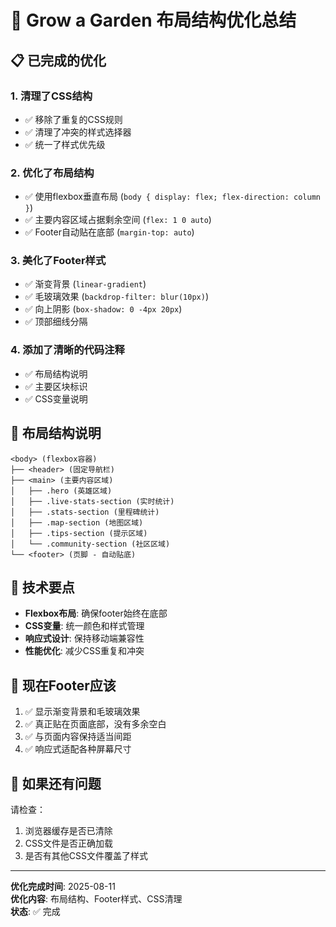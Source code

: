 # 🚀 Grow a Garden 布局结构优化总结

## 📋 **已完成的优化**

### 1. **清理了CSS结构**
- ✅ 移除了重复的CSS规则
- ✅ 清理了冲突的样式选择器
- ✅ 统一了样式优先级

### 2. **优化了布局结构**
- ✅ 使用flexbox垂直布局 (`body { display: flex; flex-direction: column }`)
- ✅ 主要内容区域占据剩余空间 (`flex: 1 0 auto`)
- ✅ Footer自动贴在底部 (`margin-top: auto`)

### 3. **美化了Footer样式**
- ✅ 渐变背景 (`linear-gradient`)
- ✅ 毛玻璃效果 (`backdrop-filter: blur(10px)`)
- ✅ 向上阴影 (`box-shadow: 0 -4px 20px`)
- ✅ 顶部细线分隔

### 4. **添加了清晰的代码注释**
- ✅ 布局结构说明
- ✅ 主要区块标识
- ✅ CSS变量说明

## 🎯 **布局结构说明**

```
<body> (flexbox容器)
├── <header> (固定导航栏)
├── <main> (主要内容区域)
│   ├── .hero (英雄区域)
│   ├── .live-stats-section (实时统计)
│   ├── .stats-section (里程碑统计)
│   ├── .map-section (地图区域)
│   ├── .tips-section (提示区域)
│   └── .community-section (社区区域)
└── <footer> (页脚 - 自动贴底)
```

## 🔧 **技术要点**

- **Flexbox布局**: 确保footer始终在底部
- **CSS变量**: 统一颜色和样式管理
- **响应式设计**: 保持移动端兼容性
- **性能优化**: 减少CSS重复和冲突

## 📱 **现在Footer应该**

1. ✅ 显示渐变背景和毛玻璃效果
2. ✅ 真正贴在页面底部，没有多余空白
3. ✅ 与页面内容保持适当间距
4. ✅ 响应式适配各种屏幕尺寸

## 🚨 **如果还有问题**

请检查：
1. 浏览器缓存是否已清除
2. CSS文件是否正确加载
3. 是否有其他CSS文件覆盖了样式

---

**优化完成时间**: 2025-08-11  
**优化内容**: 布局结构、Footer样式、CSS清理  
**状态**: ✅ 完成 